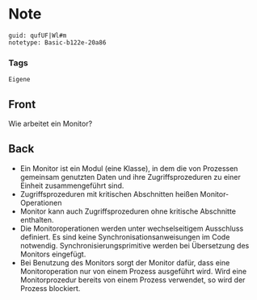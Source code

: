 # Note
```
guid: qufUF|Wl#m
notetype: Basic-b122e-20a86
```

### Tags
```
Eigene
```

## Front
Wie arbeitet ein Monitor?

## Back
<ul>
  <li>Ein Monitor ist ein Modul (eine Klasse), in dem die von
  Prozessen gemeinsam genutzten Daten und ihre Zugriffsprozeduren
  zu einer Einheit zusammengeführt sind.
  <li>Zugriffsprozeduren mit kritischen Abschnitten heißen
  Monitor-Operationen
  <li>Monitor kann auch Zugriffsprozeduren ohne kritische
  Abschnitte enthalten.
  <li>Die Monitoroperationen werden unter wechselseitigem
  Ausschluss definiert. Es sind keine Synchronisationsanweisungen
  im Code notwendig. Synchronisierungsprimitive werden bei
  Übersetzung des Monitors eingefügt.
  <li>Bei Benutzung des Monitors sorgt der Monitor dafür, dass eine
  Monitoroperation nur von einem Prozess ausgeführt wird. Wird eine
  Monitorprozedur bereits von einem Prozess verwendet, so wird der
  Prozess blockiert.
</ul>
